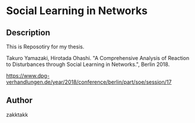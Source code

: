 # Social Learning in Networks

## Description
This is Reposotiry for my thesis.

Takuro Yamazaki, Hirotada Ohashi. "A Comprehensive Analysis of Reaction to Disturbances through Social Learning in Networks.", Berlin 2018.

https://www.dpg-verhandlungen.de/year/2018/conference/berlin/part/soe/session/17



## Author
zakktakk
